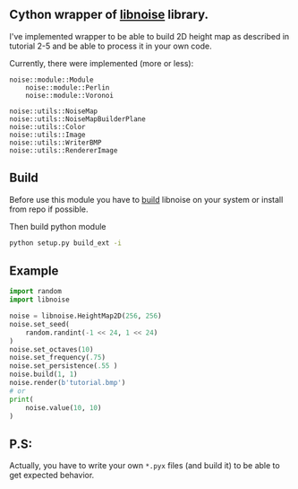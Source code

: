 Cython wrapper of [libnoise](http://libnoise.sourceforge.net/) library.
-
I've implemented wrapper to be able to build 2D height map as described in tutorial 2-5 and be able to process it in your own code.

Currently, there were implemented (more or less): 

    noise::module::Module
        noise::module::Perlin
        noise::module::Voronoi
    
    noise::utils::NoiseMap
    noise::utils::NoiseMapBuilderPlane
    noise::utils::Color
    noise::utils::Image
    noise::utils::WriterBMP
    noise::utils::RendererImage

Build
-
Before use this module you have to [build](http://libnoise.sourceforge.net/tutorials/tutorial1.html) libnoise on your system or install from repo if possible.

Then build python module

```bash
python setup.py build_ext -i
```


Example
-
```python
import random
import libnoise

noise = libnoise.HeightMap2D(256, 256)
noise.set_seed(
    random.randint(-1 << 24, 1 << 24)
)
noise.set_octaves(10)
noise.set_frequency(.75)
noise.set_persistence(.55 )
noise.build(1, 1)
noise.render(b'tutorial.bmp')
# or
print(
    noise.value(10, 10)
)

```


P.S:
-
Actually, you have to write your own `*.pyx` files (and build it) to be able to get expected behavior.
